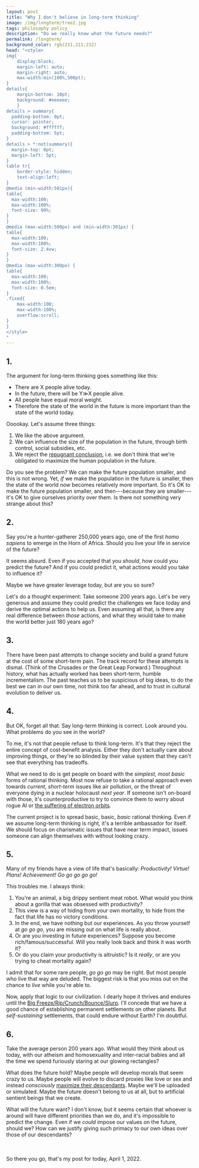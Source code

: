 ```yaml
---
layout: post
title: "Why I don't believe in long-term thinking"
image: /img/longterm/tree2.jpg
tags: philosophy policy
description: "Do we really know what the future needs?"
permalink: /longterm/
background_color: rgb(211,211,212)
head: "<style>
img{
    display:block;
    margin-left: auto;
    margin-right: auto;
    max-width:min(100%,500pt);
}
details{
    margin-bottom: 10pt;
    background: #eeeeee;
    }
details > summary{
  padding-bottom: 0pt;
  cursor: pointer;
  background: #ffffff;
  padding-bottom: 5pt;
}
details > *:not(summary){
  margin-top: 0pt;
  margin-left: 5pt;
}
table tr{
    border-style: hidden;
    text-align:left;
}
@media (min-width:501px){
table{
  max-width:100;
  max-width:100%;
  font-size: 90%;
}
}
@media (max-width:500px) and (min-width:301px) {
table{
  max-width:100;
  max-width:100%;
  font-size: 2.4vw;
}
}
@media (max-width:300px) {
table{
  max-width:100;
  max-width:100%;
  font-size: 0.5em;
}
.fixed{
    max-width:100;
    max-width:100%;
    overflow:scroll;
}
}
</style>
"
---
```


## 1.

The argument for long-term thinking goes something like this:

* There are X people alive today.
* In the future, there will be Y≫X people alive.
* All people have equal moral weight.
* Therefore the state of the world in the future is more important than the state of the world today.

Ooookay. Let's assume three things:

1.  We like the above argument.
2.  We can influence the size of the population in the future, through birth control, social subsidies, etc.
3.  We reject the [repugnant conclusion](https://en.wikipedia.org/wiki/Mere_addition_paradox), i.e. we don't think that we're obligated to maximize the human population in the future.

Do you see the problem? We can make the future population smaller, and this is not wrong. Yet, *if* we make the population in the future is smaller, then the state of the world *now* becomes relatively more important. So it's OK to make the future population smaller, and then---because they are smaller---it's OK to give ourselves priority over them. Is there not something very strange about this?

## 2.

Say you're a hunter-gatherer 250,000 years ago, one of the first *homo sapiens* to emerge in the Horn of Africa. Should you live your life in service of the future?

It seems absurd. Even if you accepted that you *should*, how could you predict the future? And if you could predict it, what actions would you take to influence it?

Maybe we have greater leverage today, but are you so sure?

Let's do a thought experiment: Take someone 200 years ago. Let's be very generous and assume they could predict the challenges we face today and derive the optimal actions to help us. Even assuming all that, is there any real difference between *those* actions, and what they would take to make the world better just 180 years ago?

## 3.

There have been past attempts to change society and build a grand future at the cost of some short-term pain. The track record for these attempts is dismal. (Think of the Crusades or the Great Leap Forward.) Throughout history, what has actually worked has been short-term, humble incrementalism. The past teaches us to be suspicious of big ideas, to do the best we can in our own time, not think too far ahead, and to trust in cultural evolution to deliver us.

## 4.

But OK, forget all that. Say long-term thinking is correct. Look around you. What problems do you see in the world?

To me, it's not that people refuse to think long-term. It's that they reject the entire concept of cost-benefit analysis. Either they don't actually care about improving things, or they're so blinded by their value system that they can't see that everything has tradeoffs.

What we need to do is get people on board with the *simplest, most basic* forms of rational thinking. Most now refuse to take a rational approach even towards *current*, *short-term* issues like air pollution, or the threat of everyone dying in a nuclear holocaust *next year*. If someone isn't on-board with those, it's counterproductive to try to convince them to worry about rogue AI or [the suffering of electron orbits](https://reducing-suffering.org/is-there-suffering-in-fundamental-physics/).

The current project is to spread basic, basic, *basic* rational thinking. Even if we assume long-term thinking is right, it's a terrible ambassador for itself. We should focus on charismatic issues that have near term impact, issues someone can align themselves with without looking crazy.

## 5.

Many of my friends have a view of life that's basically: *Productivity! Virtue! Plans! Achievement! Go go go go go!*

This troubles me. I always think:

1. You're an animal, a big drippy sentient meat robot. What would you think about a gorilla that was obsessed with productivity?
2. This view is a way of hiding from your own mortality, to hide from the fact that life has no victory conditions.
3. In the end, we have nothing but our experiences. As you throw yourself at *go go go*, you are missing out on what life is really about.
4. Or are you investing in future experiences? Suppose you become rich/famous/successful. Will you really look back and think it was worth it?
5. Or do you claim your productivity is altruistic? Is it *really*, or are you trying to cheat mortality again?

I admit that for some rare people, *go go go* may be right. But most people who live that way are deluded. The biggest risk is that you miss out on the chance to *live* while you're able to.

Now, apply that logic to our civilization. I dearly hope it thrives and endures until the [Big Freeze/Rip/Crunch/Bounce/Slurp](https://en.wikipedia.org/wiki/Ultimate_fate_of_the_universe). I'll concede that we have a good chance of establishing permanent settlements on other planets. But *self-sustaining* settlements, that could endure without Earth? I'm doubtful.

## 6.

Take the average person 200 years ago. What would they think about us today, with our atheism and homosexuality and inter-racial babies and all the time we spend furiously staring at our glowing rectangles?

What does the future hold? Maybe people will develop morals that seem crazy to us. Maybe people will evolve to discard proxies like love or sex and instead *consciously* [maximize their descendants](https://www.overcomingbias.com/2021/12/on-evolved-values.html). Maybe we'll be uploaded or simulated. Maybe the future doesn't belong to us at all, but to artificial sentient beings that we create.

What will the future want? I don't know, but it seems certain that whoever is around will have different priorities than we do, and it's impossible to predict the change. Even if we *could* impose our values on the future, should we? How can we justify giving such primacy to our own ideas over those of our descendants?


<br>
<br>
So there you go, that's my post for today, April 1, 2022.
